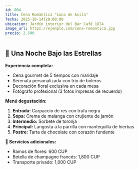 ```yaml
---
id: 004
title: Cena Romántica "Luna de Avila"
fecha: 2025-10-14T20:00:00
ubicacion: Jardín interior del Bar Café 1874
image_url: https://ejemplo.com/cena-romantica.jpg
precio: 2.500
---
```

## 🌙 Una Noche Bajo las Estrellas

**Experiencia completa:**
- Cena gourmet de 5 tiempos con maridaje
- Serenata personalizada con trío de boleros
- Decoración floral exclusiva en cada mesa
- Fotógrafo profesional (3 fotos impresas de recuerdo)

**Menú degustación:**
1. **Entrada:** Carpaccio de res con trufa negra
2. **Sopa:** Crema de malanga con crujiente de jamón
3. **Intermedio:** Sorbete de toronja
4. **Principal:** Langosta a la parrilla con mantequilla de hierbas
5. **Postre:** Tarta de chocolate con corazón fundente

**💝 Servicios adicionales:**
- Ramos de flores: 600 CUP
- Botella de champagne francés: 1,800 CUP
- Transporte privado: 1,000 CUP
